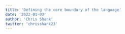 ```yaml
---
title: 'Defining the core boundary of the language'
date: '2022-01-03'
author: 'Chris Shank'
twitter: 'chrisshank23'
---
```

